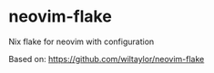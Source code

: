 # neovim-flake
Nix flake for neovim with configuration

Based on: https://github.com/wiltaylor/neovim-flake
